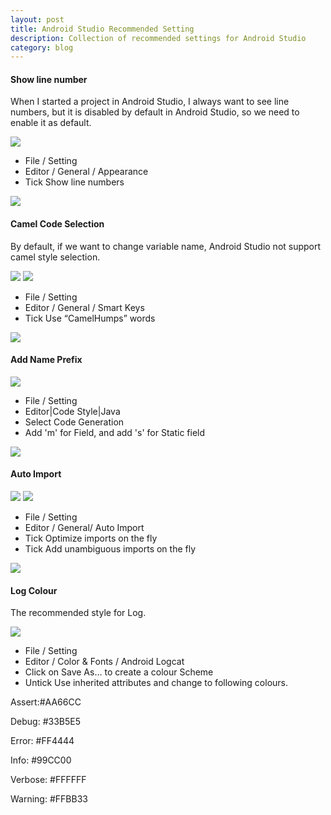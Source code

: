 ```yaml
---
layout: post
title: Android Studio Recommended Setting
description: Collection of recommended settings for Android Studio
category: blog
---
```

#### Show line number
When I started a project in Android Studio, I always want to see line numbers, but it is disabled by default in Android Studio, so we need to enable it as default.

<img src="http://www.jcodecraeer.com/uploads/20160411/1460361426125997.png">

* File / Setting 
* Editor / General / Appearance
* Tick Show line numbers

<img src="http://www.jcodecraeer.com/uploads/20160411/1460361427289173.png">

#### Camel Code Selection
By default, if we want to change variable name, Android Studio not support camel style selection.

<img src="http://www.jcodecraeer.com/uploads/20160411/1460361427386941.gif">

<img src="http://www.jcodecraeer.com/uploads/20160411/1460361428458589.gif">

* File / Setting 
* Editor / General / Smart Keys
* Tick Use “CamelHumps” words

<img src="http://www.jcodecraeer.com/uploads/20160411/1460361428290765.png">

#### Add Name Prefix

<img src="http://www.jcodecraeer.com/uploads/20160411/1460361429261332.gif">

* File / Setting 
* Editor|Code Style|Java
* Select Code Generation
* Add 'm' for Field, and add 's' for Static field

<img src="http://www.jcodecraeer.com/uploads/20160411/1460361429838259.png">

#### Auto Import

<img src="http://www.jcodecraeer.com/uploads/20160411/1460361430134091.gif">

<img src="http://www.jcodecraeer.com/uploads/20160411/1460361430131728.gif">

* File / Setting 
* Editor / General/ Auto Import
* Tick Optimize imports on the fly
* Tick Add unambiguous imports on the fly

<img src="http://www.jcodecraeer.com/uploads/20160411/1460361431170793.png">

#### Log Colour


The recommended style for Log.

<img src="http://www.jcodecraeer.com/uploads/20160411/1460361432334873.png">

* File / Setting 
* Editor / Color & Fonts / Android Logcat
* Click on Save As… to create a colour Scheme
* Untick Use inherited attributes and change to following colours.

Assert:#AA66CC
 
Debug:	#33B5E5
 
Error:	#FF4444 

Info:	#99CC00 

Verbose:	#FFFFFF 

Warning:	#FFBB33 